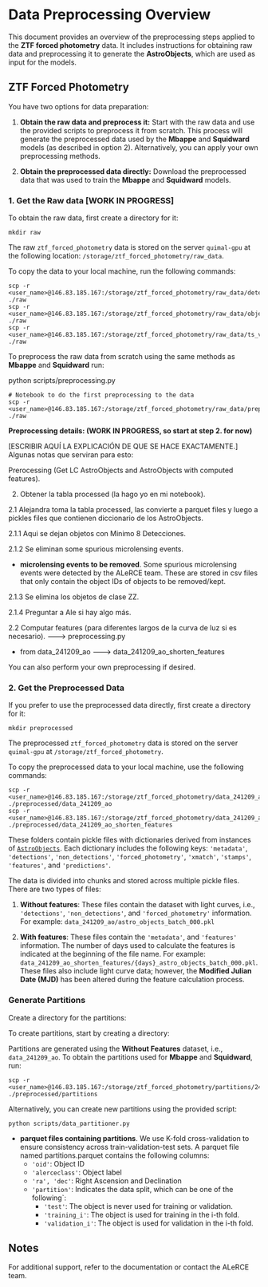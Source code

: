 # Data Preprocessing Overview

This document provides an overview of the preprocessing steps applied to the **ZTF forced photometry** data. It includes instructions for obtaining raw data and preprocessing it to generate the **AstroObjects**, which are used as input for the models.

## ZTF Forced Photometry

You have two options for data preparation:

1. **Obtain the raw data and preprocess it:** Start with the raw data and use the provided scripts to preprocess it from scratch. This process will generate the preprocessed data used by the **Mbappe** and **Squidward** models (as described in option 2). Alternatively, you can apply your own preprocessing methods.

2. **Obtain the preprocessed data directly:** Download the preprocessed data that was used to train the **Mbappe** and **Squidward** models.

### 1. Get the Raw data [WORK IN PROGRESS]

To obtain the raw data, first create a directory for it:

```
mkdir raw
```

The raw `ztf_forced_photometry` data is stored on the server `quimal-gpu` at the following location: `/storage/ztf_forced_photometry/raw_data`.

To copy the data to your local machine, run the following commands:

```
scp -r <user_name>@146.83.185.167:/storage/ztf_forced_photometry/raw_data/detections ./raw
scp -r <user_name>@146.83.185.167:/storage/ztf_forced_photometry/raw_data/objects.parquet ./raw
scp -r <user_name>@146.83.185.167:/storage/ztf_forced_photometry/raw_data/ts_v9.0.1_b3000 ./raw
```

To preprocess the raw data from scratch using the same methods as **Mbappe** and **Squidward** run:

python scripts/preprocessing.py

```
# Notebook to do the first preprocessing to the data
scp -r <user_name>@146.83.185.167:/storage/ztf_forced_photometry/raw_data/preprocessing_data.ipynb ./raw
```

**Preprocessing details: (WORK IN PROGRESS, so start at step 2. for now)**

[ESCRIBIR AQUÍ LA EXPLICACIÓN DE QUE SE HACE EXACTAMENTE.] Algunas notas que serviran para esto:

Prerocessing (Get LC AstroObjects and AstroObjects with computed features).

2. Obtener la tabla processed (la hago yo en mi notebook).

2.1 Alejandra toma la tabla processed, las convierte a parquet files y luego a pickles files que contienen diccionario de los AstroObjects.

2.1.1 Aqui se dejan objetos con Minimo 8 Detecciones.

2.1.2 Se eliminan some spurious microlensing events.
* **microlensing events to be removed**. Some spurious microlensing events were detected by the ALeRCE team. These are stored in csv files that only contain the object IDs of objects to be removed/kept.

2.1.3 Se elimina los objetos de clase ZZ.

2.1.4 Preguntar a Ale si hay algo más.

2.2 Computar features (para diferentes largos de la curva de luz si es necesario).
---> preprocessing.py
* from data_241209_ao ---> data_241209_ao_shorten_features


You can also perform your own preprocessing if desired.


### 2. Get the Preprocessed Data

If you prefer to use the preprocessed data directly, first create a directory for it:

```
mkdir preprocessed
```

The preprocessed `ztf_forced_photometry` data is stored on the server `quimal-gpu` at `/storage/ztf_forced_photometry`.

To copy the preprocessed data to your local machine, use the following commands:

```
scp -r <user_name>@146.83.185.167:/storage/ztf_forced_photometry/data_241209_ao ./preprocessed/data_241209_ao
scp -r <user_name>@146.83.185.167:/storage/ztf_forced_photometry/data_241209_ao_features ./preprocessed/data_241209_ao_shorten_features
```

These folders contain pickle files with dictionaries derived from instances of [`AstroObjects`](https://github.com/alercebroker/pipeline/blob/main/lc_classifier/lc_classifier/features/core/base.py). Each dictionary includes the following keys: `'metadata'`, `'detections'`, `'non_detections'`, `'forced_photometry'`, `'xmatch'`, `'stamps'`, `'features'`, and `'predictions'`. 

The data is divided into chunks and stored across multiple pickle files. There are two types of files:

1. **Without features**: These files contain the dataset with light curves, i.e., `'detections'`, `'non_detections'`, and `'forced_photometry'` information. For example: `data_241209_ao/astro_objects_batch_000.pkl`

2. **With features**: These files contain the `'metadata'`, and `'features'` information. The number of days used to calculate the features is indicated at the beginning of the file name. For example: `data_241209_ao_shorten_features/{days}_astro_objects_batch_000.pkl`. These files also include light curve data; however, the **Modified Julian Date (MJD)** has been altered during the feature calculation process.

### Generate Partitions

Create a directory for the partitions:

To create partitions, start by creating a directory:

Partitions are generated using the **Without Features** dataset, i.e., `data_241209_ao`. To obtain the partitions used for **Mbappe** and **Squidward**, run:

```
scp -r <user_name>@146.83.185.167:/storage/ztf_forced_photometry/partitions/241209 ./preprocessed/partitions
```

Alternatively, you can create new partitions using the provided script:

```
python scripts/data_partitioner.py
```

* **parquet files containing partitions**. We use K-fold cross-validation to ensure consistency across train-validation-test sets. A parquet file named partitions.parquet contains the following columns:
    * `'oid'`: Object ID
    * `'alerceclass'`: Object label
    * `'ra', 'dec'`: Right Ascension and Declination
    * `'partition'`: Indicates the data split, which can be one of the following`:
        * `'test'`: The object is never used for training or validation.
        * `'training_i'`: The object is used for training in the i-th fold.
        * `'validation_i'`: The object is used for validation in the i-th fold.


## Notes

For additional support, refer to the documentation or contact the ALeRCE team.
